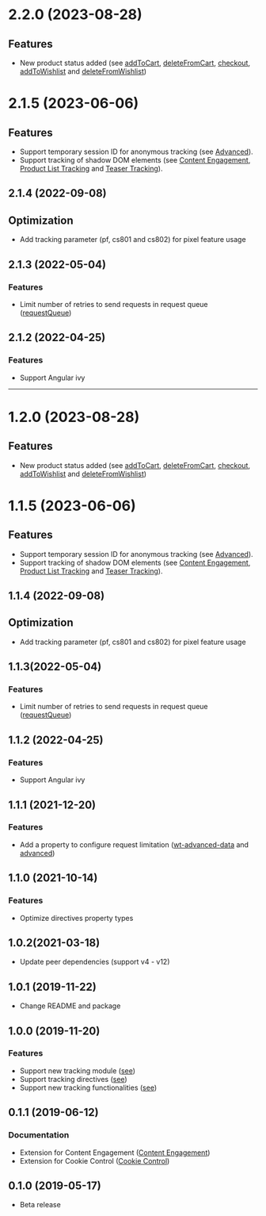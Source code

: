 <a name="2.2.0"></a>
# 2.2.0 (2023-08-28)

## Features

- New product status added (see [addToCart](https://documentation.mapp.com/latest/en/product-36148660.html), [deleteFromCart](https://documentation.mapp.com/latest/en/product-36148660.html), [checkout](https://documentation.mapp.com/latest/en/product-36148660.html), [addToWishlist](https://documentation.mapp.com/latest/en/product-36148660.html) and [deleteFromWishlist](https://documentation.mapp.com/latest/en/product-36148660.html))


<a name="2.1.5"></a>
# 2.1.5 (2023-06-06)

## Features

- Support temporary session ID for anonymous tracking (see [Advanced](https://documentation.mapp.com/latest/en/advanced-36148381.html)).
- Support tracking of shadow DOM elements (see [Content Engagement](https://documentation.mapp.com/latest/en/content-engagement-43286592.html), [Product List Tracking](https://documentation.mapp.com/latest/en/product-list-tracking-43286598.html) and [Teaser Tracking](https://documentation.mapp.com/latest/en/teaser-tracking-36148568.html)).


<a name="2.1.4"></a>
## 2.1.4 (2022-09-08)

## Optimization
* Add tracking parameter (pf, cs801 and cs802) for pixel feature usage

<a name="2.1.3"></a>
## 2.1.3 (2022-05-04)

### Features

* Limit number of retries to send requests in request queue ([requestQueue](https://documentation.mapp.com/latest/en/angular-15741405.html#id-.SMPAngularv1.0-wt-advanced-data))

<a name="2.1.2"></a>
## 2.1.2 (2022-04-25)

### Features

* Support Angular ivy

---

<a name="1.2.0"></a>
# 1.2.0 (2023-08-28)

## Features

- New product status added (see [addToCart](https://documentation.mapp.com/latest/en/product-36148660.html), [deleteFromCart](https://documentation.mapp.com/latest/en/product-36148660.html), [checkout](https://documentation.mapp.com/latest/en/product-36148660.html), [addToWishlist](https://documentation.mapp.com/latest/en/product-36148660.html) and [deleteFromWishlist](https://documentation.mapp.com/latest/en/product-36148660.html))


<a name="1.1.5"></a>
# 1.1.5 (2023-06-06)

## Features

- Support temporary session ID for anonymous tracking (see [Advanced](https://documentation.mapp.com/latest/en/advanced-36148381.html)).
- Support tracking of shadow DOM elements (see [Content Engagement](https://documentation.mapp.com/latest/en/content-engagement-43286592.html), [Product List Tracking](https://documentation.mapp.com/latest/en/product-list-tracking-43286598.html) and [Teaser Tracking](https://documentation.mapp.com/latest/en/teaser-tracking-36148568.html)).


<a name="1.1.4"></a>
## 1.1.4 (2022-09-08)

## Optimization
* Add tracking parameter (pf, cs801 and cs802) for pixel feature usage

<a name="1.1.3"></a>
## 1.1.3(2022-05-04)

### Features

* Limit number of retries to send requests in request queue ([requestQueue](https://documentation.mapp.com/latest/en/angular-15741405.html#id-.SMPAngularv1.0-wt-advanced-data))

<a name="1.1.2"></a>
## 1.1.2 (2022-04-25)

### Features

* Support Angular ivy

<a name="1.1.1"></a>
## 1.1.1 (2021-12-20)

### Features

* Add a property to configure request limitation ([wt-advanced-data](https://documentation.mapp.com/latest/en/angular-15741405.html#id-.SMPAngularv1.0-wt-advanced-data) and [advanced](https://documentation.mapp.com/latest/en/angular-15741405.html#id-.SMPAngularv1.0-advanced))

<a name="1.1.0"></a>
## 1.1.0 (2021-10-14)

### Features

* Optimize directives property types

<a name="1.0.2"></a>
## 1.0.2(2021-03-18)

* Update peer dependencies (support v4 - v12)

<a name="1.0.1"></a>
## 1.0.1 (2019-11-22)

* Change README and package

<a name="1.0.0"></a>
## 1.0.0 (2019-11-20)

### Features

* Support new tracking module ([see](https://documentation.mapp.com/latest/en/angular-15741405.html#id-.SMPAngularv1.0-WebtrekkSmartPixelModule))
* Support tracking directives ([see](https://documentation.mapp.com/latest/en/angular-15741405.html#id-.SMPAngularv1.0-Directives))
* Support new tracking functionalities ([see](https://documentation.mapp.com/latest/en/angular-15741405.html#id-.SMPAngularv1.0-WebtrekkSmartPixelAngular))

<a name="0.1.1"></a>
## 0.1.1 (2019-06-12)

### Documentation

* Extension for Content Engagement ([Content Engagement](https://documentation.mapp.com/latest/en/content-engagement-15741314.html))
* Extension for Cookie Control ([Cookie Control](https://documentation.mapp.com/latest/en/cookie-control-15741322.html))

<a name="0.1.0"></a>
## 0.1.0 (2019-05-17)

* Beta release
